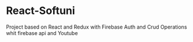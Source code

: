 # React-Softuni
Project based on React and Redux with Firebase Auth and Crud Operations whit firebase api and Youtube
